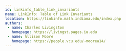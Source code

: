 ```yaml
---
id: linkinfo_table_link_invariants
name: LinkInfo: Table of Link Invariants
location: https://linkinfo.math.indiana.edu/index.php
authors:
 - name: Charles Livingston
   homepage: https://livingst.pages.iu.edu
 - name: Allison Moore
   homepage: https://people.vcu.edu/~moorea14/
---
```


